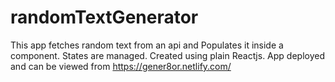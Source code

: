 # randomTextGenerator
This app fetches random text from an api and Populates it inside a component. 
States are managed. Created using plain Reactjs.
App deployed and can be viewed from https://gener8or.netlify.com/
